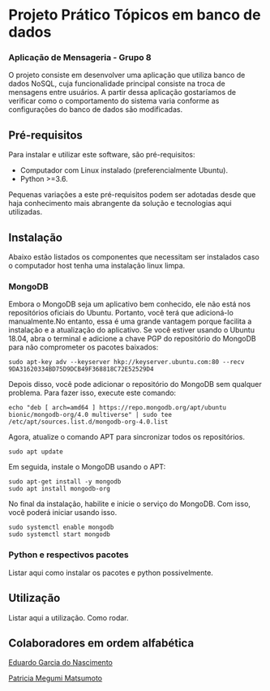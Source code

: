 # Projeto Prático Tópicos em banco de dados
### Aplicação de Mensageria - Grupo 8

O projeto consiste em desenvolver uma aplicação que utiliza banco de dados NoSQL, cuja funcionalidade principal consiste na troca de mensagens entre usuários. A partir dessa aplicação gostaríamos de verificar como o comportamento do sistema varia conforme as configurações do banco de dados são modificadas.

## Pré-requisitos
Para instalar e utilizar este software, são pré-requisitos:
* Computador com Linux instalado (preferencialmente Ubuntu).
* Python >=3.6.

Pequenas variações a este pré-requisitos podem ser adotadas desde que haja conhecimento mais abrangente da solução e tecnologias aqui utilizadas.

## Instalação
Abaixo estão listados os componentes que necessitam ser instalados caso o computador host tenha uma instalação linux limpa.

### MongoDB
Embora o MongoDB seja um aplicativo bem conhecido, ele não está nos repositórios oficiais do Ubuntu. Portanto, você terá que adicioná-lo manualmente.No entanto, essa é uma grande vantagem porque facilita a instalação e a atualização do aplicativo. Se você estiver usando o Ubuntu 18.04, abra o terminal e adicione a chave PGP do repositório do MongoDB para não comprometer os pacotes baixados:

```console
sudo apt-key adv --keyserver hkp://keyserver.ubuntu.com:80 --recv 9DA31620334BD75D9DCB49F368818C72E52529D4
```

Depois disso, você pode adicionar o repositório do MongoDB sem qualquer problema. Para fazer isso, execute este comando:

```console
echo "deb [ arch=amd64 ] https://repo.mongodb.org/apt/ubuntu bionic/mongodb-org/4.0 multiverse" | sudo tee /etc/apt/sources.list.d/mongodb-org-4.0.list
```

Agora, atualize o comando APT para sincronizar todos os repositórios.

```console
sudo apt update
```

Em seguida, instale o MongoDB usando o APT:

```console
sudo apt-get install -y mongodb
sudo apt install mongodb-org
```

No final da instalação, habilite e inicie o serviço do MongoDB. Com isso, você poderá iniciar usando isso.

```console
sudo systemctl enable mongodb
sudo systemctl start mongodb
```

### Python e respectivos pacotes
Listar aqui como instalar os pacotes e python possivelmente.

## Utilização
Listar aqui a utilização. Como rodar.

## Colaboradores em ordem alfabética
[Eduardo Garcia do Nascimento](http://github.com/egnascimento)

[Patricia Megumi Matsumoto](http://github.com/pmm182)



